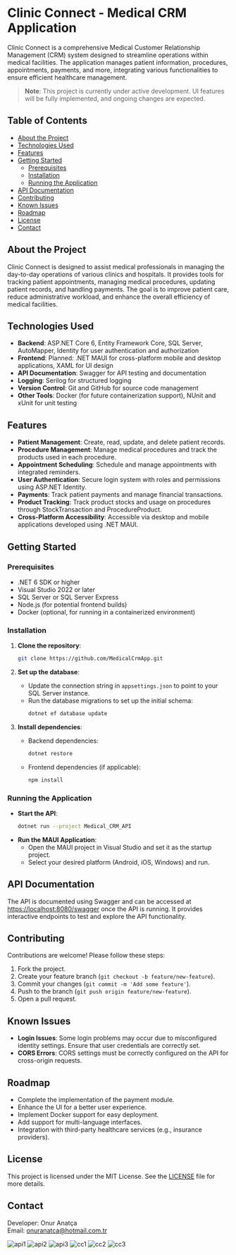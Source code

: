 # Clinic Connect - Medical CRM Application

Clinic Connect is a comprehensive Medical Customer Relationship Management (CRM) system designed to streamline operations within medical facilities. The application manages patient information, procedures, appointments, payments, and more, integrating various functionalities to ensure efficient healthcare management.

> **Note**: This project is currently under active development. UI features will be fully implemented, and ongoing changes are expected.

## Table of Contents

- [About the Project](#about-the-project)
- [Technologies Used](#technologies-used)
- [Features](#features)
- [Getting Started](#getting-started)
  - [Prerequisites](#prerequisites)
  - [Installation](#installation)
  - [Running the Application](#running-the-application)
- [API Documentation](#api-documentation)
- [Contributing](#contributing)
- [Known Issues](#known-issues)
- [Roadmap](#roadmap)
- [License](#license)
- [Contact](#contact)

## About the Project

Clinic Connect is designed to assist medical professionals in managing the day-to-day operations of various clinics and hospitals. It provides tools for tracking patient appointments, managing medical procedures, updating patient records, and handling payments. The goal is to improve patient care, reduce administrative workload, and enhance the overall efficiency of medical facilities.

## Technologies Used

- **Backend**: ASP.NET Core 6, Entity Framework Core, SQL Server, AutoMapper, Identity for user authentication and authorization
- **Frontend**: Planned: .NET MAUI for cross-platform mobile and desktop applications, XAML for UI design
- **API Documentation**: Swagger for API testing and documentation
- **Logging**: Serilog for structured logging
- **Version Control**: Git and GitHub for source code management
- **Other Tools**: Docker (for future containerization support), NUnit and xUnit for unit testing

## Features

- **Patient Management**: Create, read, update, and delete patient records.
- **Procedure Management**: Manage medical procedures and track the products used in each procedure.
- **Appointment Scheduling**: Schedule and manage appointments with integrated reminders.
- **User Authentication**: Secure login system with roles and permissions using ASP.NET Identity.
- **Payments**: Track patient payments and manage financial transactions.
- **Product Tracking**: Track product stocks and usage on procedures through StockTransaction and ProcedureProduct.
- **Cross-Platform Accessibility**: Accessible via desktop and mobile applications developed using .NET MAUI.

## Getting Started

### Prerequisites

- .NET 6 SDK or higher
- Visual Studio 2022 or later
- SQL Server or SQL Server Express
- Node.js (for potential frontend builds)
- Docker (optional, for running in a containerized environment)

### Installation

1. **Clone the repository**:
    ```bash
    git clone https://github.com/MedicalCrmApp.git
    ```

2. **Set up the database**:
    - Update the connection string in `appsettings.json` to point to your SQL Server instance.
    - Run the database migrations to set up the initial schema:
      ```bash
      dotnet ef database update
      ```

3. **Install dependencies**:
    - Backend dependencies:
      ```bash
      dotnet restore
      ```
    - Frontend dependencies (if applicable):
      ```bash
      npm install
      ```

### Running the Application

- **Start the API**:
    ```bash
    dotnet run --project Medical_CRM_API
    ```
- **Run the MAUI Application**:
    - Open the MAUI project in Visual Studio and set it as the startup project.
    - Select your desired platform (Android, iOS, Windows) and run.

## API Documentation

The API is documented using Swagger and can be accessed at [https://localhost:8080/swagger](https://localhost:8080/swagger) once the API is running. It provides interactive endpoints to test and explore the API functionality.

## Contributing

Contributions are welcome! Please follow these steps:

1. Fork the project.
2. Create your feature branch (`git checkout -b feature/new-feature`).
3. Commit your changes (`git commit -m 'Add some feature'`).
4. Push to the branch (`git push origin feature/new-feature`).
5. Open a pull request.

## Known Issues

- **Login Issues**: Some login problems may occur due to misconfigured identity settings. Ensure that user credentials are correctly set.
- **CORS Errors**: CORS settings must be correctly configured on the API for cross-origin requests.

## Roadmap

- Complete the implementation of the payment module.
- Enhance the UI for a better user experience.
- Implement Docker support for easy deployment.
- Add support for multi-language interfaces.
- Integration with third-party healthcare services (e.g., insurance providers).

## License

This project is licensed under the MIT License. See the [LICENSE](LICENSE) file for more details.

## Contact

Developer: Onur Anatça  
Email: [onuranatca@hotmail.com.tr](mailto:onuranatca@hotmail.com.tr)


![api1](https://github.com/user-attachments/assets/7c0a16d2-38c0-48e1-a651-c3bc7cdfbedb)
![api2](https://github.com/user-attachments/assets/47a61e9e-d024-4db3-a6e0-54d4ce26b054)
![api3](https://github.com/user-attachments/assets/662f11a1-c54f-43d7-86f7-777cc1bf5d07)
![cc1](https://github.com/user-attachments/assets/42f8081f-dd7e-4cd3-8b89-c5fe6abc36c3)
![cc2](https://github.com/user-attachments/assets/3f20daf3-32f2-49e3-9c95-3c320dfb384b)
![cc3](https://github.com/user-attachments/assets/73399b56-c28e-47d4-9f6c-b1452fdddd6b)
